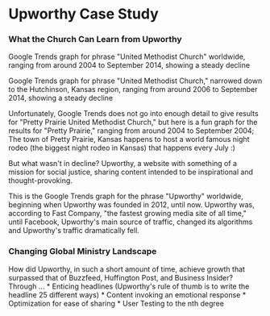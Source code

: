 # Upworthy Case Study

### What the Church Can Learn from Upworthy

Google Trends graph for phrase "United Methodist Church" worldwide, ranging from around 2004 to September 2014, showing a steady decline

Google Trends graph for phrase "United Methodist Church," narrowed down to the Hutchinson, Kansas region, ranging from around 2006 to September 2014, showing a steady decline

Unfortunately, Google Trends does not go into enough detail to give results for "Pretty Prairie United Methodist Church," but here is a fun graph for the results for "Pretty Prairie," ranging from around 2004 to September 2004; The town of Pretty Prairie, Kansas happens to host a world famous night rodeo (the biggest night rodeo in Kansas) that happens every July :) 

But what wasn't in decline? Upworthy, a website with something of a mission for social justice, sharing content intended to be inspirational and thought-provoking. 

This is the Google Trends graph for the phrase "Upworthy" worldwide, beginning when Upworthy was founded in 2012, until now. Upworthy was, according to Fast Company, "the fastest growing media site of all time," until Facebook, Upworthy's main source of traffic, changed its algorithms and Upworthy's traffic dramatically fell. 

### Changing Global Ministry Landscape

How did Upworthy, in such a short amount of time, achieve growth that surpassed that of Buzzfeed, Huffington Post, and Business Insider?
<br>
Through ...
* 
Enticing headlines (Upworthy's rule of thumb is to write the headline 25 different ways)
* 
Content invoking an emotional response
* 
Optimization for ease of sharing
* 
User Testing to the nth degree

